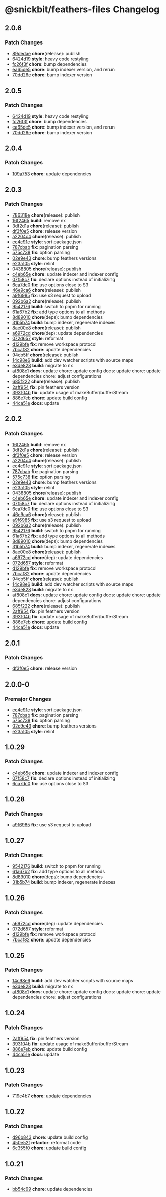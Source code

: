 # @snickbit/feathers-files Changelog

## 2.0.6

### Patch Changes

- [89dedae](https://github.com/snickbit/feathers/commit/89dedae) **chore**(release):  publish
- [6424d19](https://github.com/snickbit/feathers/commit/6424d19) **style**:  heavy code restyling
- [fc26f3f](https://github.com/snickbit/feathers/commit/fc26f3f) **chore**:  bump dependencies
- [ea65de5](https://github.com/snickbit/feathers/commit/ea65de5) **chore**:  bump indexer version, and rerun
- [70dd26e](https://github.com/snickbit/feathers/commit/70dd26e) **chore**:  bump indexer version

## 2.0.5

### Patch Changes

- [6424d19](https://github.com/snickbit/feathers/commit/6424d19) **style**:  heavy code restyling
- [fc26f3f](https://github.com/snickbit/feathers/commit/fc26f3f) **chore**:  bump dependencies
- [ea65de5](https://github.com/snickbit/feathers/commit/ea65de5) **chore**:  bump indexer version, and rerun
- [70dd26e](https://github.com/snickbit/feathers/commit/70dd26e) **chore**:  bump indexer version

## 2.0.4

### Patch Changes

- [109a753](https://github.com/snickbit/feathers/commit/109a753) **chore**:  update dependencies

## 2.0.3

### Patch Changes

- [786318e](https://github.com/snickbit/feathers/commit/786318e) **chore**(release):  publish
- [16f2465](https://github.com/snickbit/feathers/commit/16f2465) **build**:  remove nx
- [3df2d1a](https://github.com/snickbit/feathers/commit/3df2d1a) **chore**(release):  publish
- [df3f0e5](https://github.com/snickbit/feathers/commit/df3f0e5) **chore**:  release version
- [a2204c4](https://github.com/snickbit/feathers/commit/a2204c4) **chore**(release):  publish
- [ec4c91e](https://github.com/snickbit/feathers/commit/ec4c91e) **style**:  sort package.json
- [787cbab](https://github.com/snickbit/feathers/commit/787cbab) **fix**:  pagination parsing
- [575c738](https://github.com/snickbit/feathers/commit/575c738) **fix**:  option parsing
- [02e9e43](https://github.com/snickbit/feathers/commit/02e9e43) **chore**:  bump feathers versions
- [e23a105](https://github.com/snickbit/feathers/commit/e23a105) **style**:  relint
- [0438805](https://github.com/snickbit/feathers/commit/0438805) **chore**(release):  publish
- [c4eb65e](https://github.com/snickbit/feathers/commit/c4eb65e) **chore**:  update indexer and indexer config
- [07f58c7](https://github.com/snickbit/feathers/commit/07f58c7) **fix**:  declare options instead of initializing
- [6ca7dc0](https://github.com/snickbit/feathers/commit/6ca7dc0) **fix**:  use options close to S3
- [46e9ca6](https://github.com/snickbit/feathers/commit/46e9ca6) **chore**(release):  publish
- [a9f6985](https://github.com/snickbit/feathers/commit/a9f6985) **fix**:  use s3 request to upload
- [092b6a2](https://github.com/snickbit/feathers/commit/092b6a2) **chore**(release):  publish
- [9542176](https://github.com/snickbit/feathers/commit/9542176) **build**:  switch to pnpm for running
- [61a67b2](https://github.com/snickbit/feathers/commit/61a67b2) **fix**:  add type options to all methods
- [8d89010](https://github.com/snickbit/feathers/commit/8d89010) **chore**(deps):  bump dependencies
- [31b5b74](https://github.com/snickbit/feathers/commit/31b5b74) **build**:  bump indexer, regenerate indexes
- [8ae00e8](https://github.com/snickbit/feathers/commit/8ae00e8) **chore**(release):  publish
- [a6972cd](https://github.com/snickbit/feathers/commit/a6972cd) **chore**(dep):  update dependencies
- [072d657](https://github.com/snickbit/feathers/commit/072d657) **style**:  reformat
- [d129bfe](https://github.com/snickbit/feathers/commit/d129bfe) **fix**:  remove workspace protocol
- [7bcaf82](https://github.com/snickbit/feathers/commit/7bcaf82) **chore**:  update dependencies
- [94cb5ff](https://github.com/snickbit/feathers/commit/94cb5ff) **chore**(release):  publish
- [14c98e6](https://github.com/snickbit/feathers/commit/14c98e6) **build**:  add dev watcher scripts with source maps
- [e3de828](https://github.com/snickbit/feathers/commit/e3de828) **build**:  migrate to nx
- [af808c1](https://github.com/snickbit/feathers/commit/af808c1) **docs**:  update chore: update config docs: update chore: update dependencies chore: adjust configurations
- [685f222](https://github.com/snickbit/feathers/commit/685f222) **chore**(release):  publish
- [2aff954](https://github.com/snickbit/feathers/commit/2aff954) **fix**:  pin feathers version
- [393104b](https://github.com/snickbit/feathers/commit/393104b) **fix**:  update usage of makeBuffer/bufferStream
- [886e7eb](https://github.com/snickbit/feathers/commit/886e7eb) **chore**:  update build config
- [44ca51e](https://github.com/snickbit/feathers/commit/44ca51e) **docs**:  update

## 2.0.2

### Patch Changes

- [16f2465](https://github.com/snickbit/feathers/commit/16f2465) **build**:  remove nx
- [3df2d1a](https://github.com/snickbit/feathers/commit/3df2d1a) **chore**(release):  publish
- [df3f0e5](https://github.com/snickbit/feathers/commit/df3f0e5) **chore**:  release version
- [a2204c4](https://github.com/snickbit/feathers/commit/a2204c4) **chore**(release):  publish
- [ec4c91e](https://github.com/snickbit/feathers/commit/ec4c91e) **style**:  sort package.json
- [787cbab](https://github.com/snickbit/feathers/commit/787cbab) **fix**:  pagination parsing
- [575c738](https://github.com/snickbit/feathers/commit/575c738) **fix**:  option parsing
- [02e9e43](https://github.com/snickbit/feathers/commit/02e9e43) **chore**:  bump feathers versions
- [e23a105](https://github.com/snickbit/feathers/commit/e23a105) **style**:  relint
- [0438805](https://github.com/snickbit/feathers/commit/0438805) **chore**(release):  publish
- [c4eb65e](https://github.com/snickbit/feathers/commit/c4eb65e) **chore**:  update indexer and indexer config
- [07f58c7](https://github.com/snickbit/feathers/commit/07f58c7) **fix**:  declare options instead of initializing
- [6ca7dc0](https://github.com/snickbit/feathers/commit/6ca7dc0) **fix**:  use options close to S3
- [46e9ca6](https://github.com/snickbit/feathers/commit/46e9ca6) **chore**(release):  publish
- [a9f6985](https://github.com/snickbit/feathers/commit/a9f6985) **fix**:  use s3 request to upload
- [092b6a2](https://github.com/snickbit/feathers/commit/092b6a2) **chore**(release):  publish
- [9542176](https://github.com/snickbit/feathers/commit/9542176) **build**:  switch to pnpm for running
- [61a67b2](https://github.com/snickbit/feathers/commit/61a67b2) **fix**:  add type options to all methods
- [8d89010](https://github.com/snickbit/feathers/commit/8d89010) **chore**(deps):  bump dependencies
- [31b5b74](https://github.com/snickbit/feathers/commit/31b5b74) **build**:  bump indexer, regenerate indexes
- [8ae00e8](https://github.com/snickbit/feathers/commit/8ae00e8) **chore**(release):  publish
- [a6972cd](https://github.com/snickbit/feathers/commit/a6972cd) **chore**(dep):  update dependencies
- [072d657](https://github.com/snickbit/feathers/commit/072d657) **style**:  reformat
- [d129bfe](https://github.com/snickbit/feathers/commit/d129bfe) **fix**:  remove workspace protocol
- [7bcaf82](https://github.com/snickbit/feathers/commit/7bcaf82) **chore**:  update dependencies
- [94cb5ff](https://github.com/snickbit/feathers/commit/94cb5ff) **chore**(release):  publish
- [14c98e6](https://github.com/snickbit/feathers/commit/14c98e6) **build**:  add dev watcher scripts with source maps
- [e3de828](https://github.com/snickbit/feathers/commit/e3de828) **build**:  migrate to nx
- [af808c1](https://github.com/snickbit/feathers/commit/af808c1) **docs**:  update chore: update config docs: update chore: update dependencies chore: adjust configurations
- [685f222](https://github.com/snickbit/feathers/commit/685f222) **chore**(release):  publish
- [2aff954](https://github.com/snickbit/feathers/commit/2aff954) **fix**:  pin feathers version
- [393104b](https://github.com/snickbit/feathers/commit/393104b) **fix**:  update usage of makeBuffer/bufferStream
- [886e7eb](https://github.com/snickbit/feathers/commit/886e7eb) **chore**:  update build config
- [44ca51e](https://github.com/snickbit/feathers/commit/44ca51e) **docs**:  update

## 2.0.1

### Patch Changes

- [df3f0e5](https://github.com/snickbit/feathers/commit/df3f0e5) **chore**:  release version

## 2.0.0-0

### Premajor Changes

- [ec4c91e](https://github.com/snickbit/feathers/commit/ec4c91e) **style**:  sort package.json
- [787cbab](https://github.com/snickbit/feathers/commit/787cbab) **fix**:  pagination parsing
- [575c738](https://github.com/snickbit/feathers/commit/575c738) **fix**:  option parsing
- [02e9e43](https://github.com/snickbit/feathers/commit/02e9e43) **chore**:  bump feathers versions
- [e23a105](https://github.com/snickbit/feathers/commit/e23a105) **style**:  relint

## 1.0.29

### Patch Changes

- [c4eb65e](https://github.com/snickbit/feathers/commit/c4eb65e) **chore**:  update indexer and indexer config
- [07f58c7](https://github.com/snickbit/feathers/commit/07f58c7) **fix**:  declare options instead of initializing
- [6ca7dc0](https://github.com/snickbit/feathers/commit/6ca7dc0) **fix**:  use options close to S3

## 1.0.28

### Patch Changes

- [a9f6985](https://github.com/snickbit/feathers/commit/a9f6985) **fix**:  use s3 request to upload

## 1.0.27

### Patch Changes

- [9542176](https://github.com/snickbit/feathers/commit/9542176) **build**:  switch to pnpm for running
- [61a67b2](https://github.com/snickbit/feathers/commit/61a67b2) **fix**:  add type options to all methods
- [8d89010](https://github.com/snickbit/feathers/commit/8d89010) **chore**(deps):  bump dependencies
- [31b5b74](https://github.com/snickbit/feathers/commit/31b5b74) **build**:  bump indexer, regenerate indexes

## 1.0.26

### Patch Changes

- [a6972cd](https://github.com/snickbit/feathers/commit/a6972cd) **chore**(dep):  update dependencies
- [072d657](https://github.com/snickbit/feathers/commit/072d657) **style**:  reformat
- [d129bfe](https://github.com/snickbit/feathers/commit/d129bfe) **fix**:  remove workspace protocol
- [7bcaf82](https://github.com/snickbit/feathers/commit/7bcaf82) **chore**:  update dependencies

## 1.0.25

### Patch Changes

- [14c98e6](https://github.com/snickbit/feathers/commit/14c98e6) **build**:  add dev watcher scripts with source maps
- [e3de828](https://github.com/snickbit/feathers/commit/e3de828) **build**:  migrate to nx
- [af808c1](https://github.com/snickbit/feathers/commit/af808c1) **docs**:  update chore: update config docs: update chore: update dependencies chore: adjust configurations

## 1.0.24

### Patch Changes

- [2aff954](https://github.com/snickbit/feathers/commit/2aff954) **fix**:  pin feathers version
- [393104b](https://github.com/snickbit/feathers/commit/393104b) **fix**:  update usage of makeBuffer/bufferStream
- [886e7eb](https://github.com/snickbit/feathers/commit/886e7eb) **chore**:  update build config
- [44ca51e](https://github.com/snickbit/feathers/commit/44ca51e) **docs**:  update

## 1.0.23

### Patch Changes

- [719c4b7](https://github.com/snickbit/feathers/commit/719c4b7) **chore**:  update dependencies

## 1.0.22

### Patch Changes

- [d96b843](https://github.com/snickbit/feathers/commit/d96b843) **chore**:  update build config
- [450e52f](https://github.com/snickbit/feathers/commit/450e52f) **refactor**:  reformat code
- [6c355f0](https://github.com/snickbit/feathers/commit/6c355f0) **chore**:  update build config

## 1.0.21

### Patch Changes

- [bb54c99](https://github.com/snickbit/feathers/commit/bb54c99) **chore**:  update dependencies

